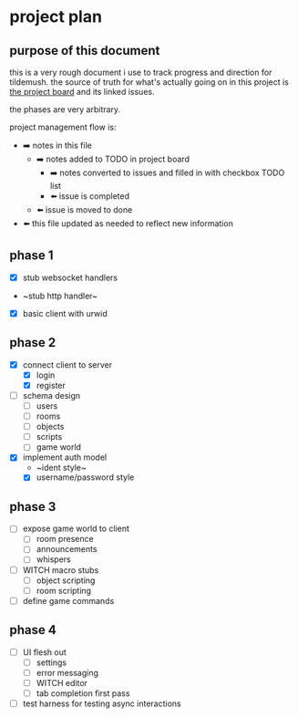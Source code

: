 # project plan

## purpose of this document

this is a very rough document i use to track progress and direction for tildemush. the source of truth for what's actually going on in this project is [the project board](https://github.com/vilmibm/tildemush/projects/1) and its linked issues.

the phases are very arbitrary.

project management flow is:

- ➡️ notes in this file
  - ➡️ notes added to TODO in project board
    - ➡️ notes converted to issues and filled in with checkbox TODO list
    - ⬅️ issue is completed
  - ⬅️ issue is moved to done
- ⬅️ this file updated as needed to reflect new information

## phase 1

- [x] stub websocket handlers
- ~stub http handler~
- [x] basic client with urwid

## phase 2

- [x] connect client to server
  - [x] login
  - [x] register
- [ ] schema design
  - [ ] users
  - [ ] rooms
  - [ ] objects
  - [ ] scripts
  - [ ] game world
- [x] implement auth model
  - ~ident style~
  - [x] username/password style

## phase 3

- [ ] expose game world to client
  - [ ] room presence
  - [ ] announcements
  - [ ] whispers
- [ ] WITCH macro stubs
  - [ ] object scripting
  - [ ] room scripting
- [ ] define game commands

## phase 4

- [ ] UI flesh out
  - [ ] settings
  - [ ] error messaging
  - [ ] WITCH editor
  - [ ] tab completion first pass
- [ ] test harness for testing async interactions

